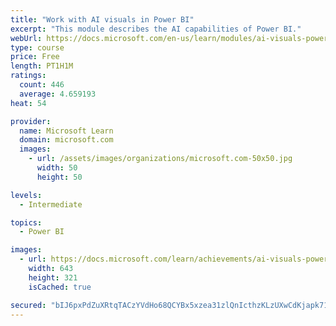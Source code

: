 ```yaml
---
title: "Work with AI visuals in Power BI"
excerpt: "This module describes the AI capabilities of Power BI."
webUrl: https://docs.microsoft.com/en-us/learn/modules/ai-visuals-power-bi/
type: course
price: Free
length: PT1H1M
ratings:
  count: 446
  average: 4.659193
heat: 54

provider:
  name: Microsoft Learn
  domain: microsoft.com
  images:
    - url: /assets/images/organizations/microsoft.com-50x50.jpg
      width: 50
      height: 50

levels:
  - Intermediate

topics:
  - Power BI

images:
  - url: https://docs.microsoft.com/learn/achievements/ai-visuals-power-bi-social.png
    width: 643
    height: 321
    isCached: true

secured: "bIJ6pxPdZuXRtqTACzYVdHo68QCYBx5xzea31zlQnIcthzKLzUXwCdKjapk71BdO3HKPB0Z/JhZBYVgwBNWN+JheEcnj6GKuqdzJ/OiJii16SPSzpj9nsiZN/TjnRqD1ybGTFlzeIZfFYbrgo20HGBuddA+i+cVAyoZCI1Nne23FeYkjHmk/gHjLS4xe8pkiMqOWX1kUbKZ4FQn/lRV6tKl8rjJQ8KkYkkL17rdyEiywMbqumr3T0K/hOmPbghEkr7t2dUYeDieqZIeCOZsS8fB0FT9lfDq0e7j66FYgp5g0z0vPocHYr/kW/Ba287dj/8SswzkoQpx4cr+XsLEo3WUo47lzgMWcD/bvRRdSYFxVb4UPV1TwyjHQenzjoj6gMZo+qZ+TCAAVH/626KEhl4eb2id0EXonPW1oD3CqrSs=;8UVv2F+G5jWbCR1NOiSsxw=="
---
```



